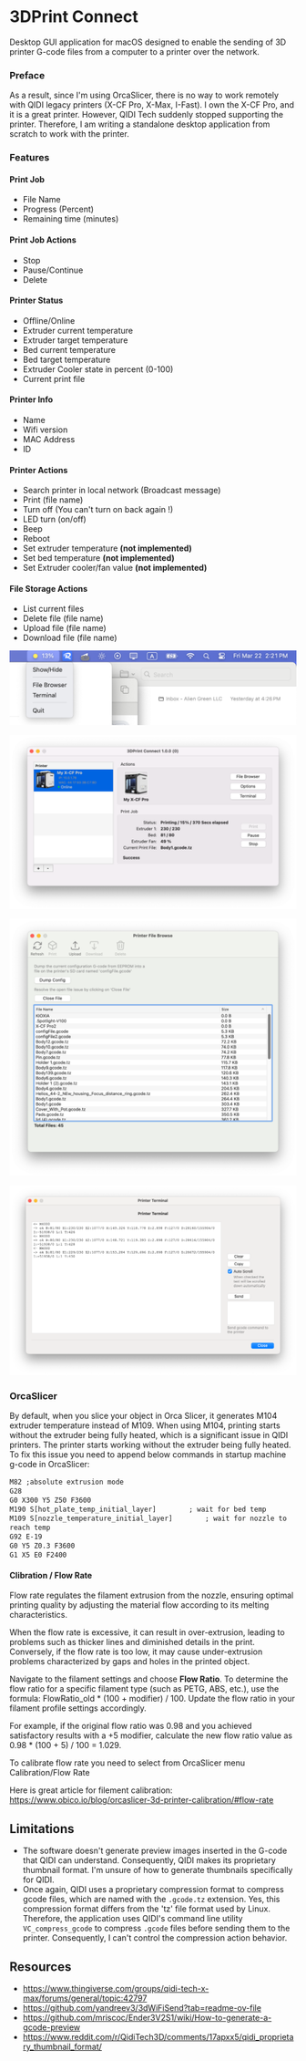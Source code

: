 # 3DPrint Connect
Desktop GUI application for macOS designed to enable the sending of 3D printer G-code files from a computer to a printer over the network.



### Preface 

As a result, since I'm using OrcaSlicer, there is no way to work remotely with QIDI legacy printers (X-CF Pro, X-Max, I-Fast). I own the X-CF Pro, and it is a great printer. However, QIDI Tech suddenly stopped supporting the printer. Therefore, I am writing a standalone desktop application from scratch to work with the printer.



### Features

#### Print Job

- File Name
- Progress (Percent)
- Remaining time (minutes)

#### Print Job Actions

- Stop
- Pause/Continue
- Delete

#### Printer Status

- Offline/Online
- Extruder current temperature
- Extruder target temperature
- Bed current temperature
- Bed target temperature
- Extruder Cooler state in percent (0-100)
- Current print file

#### Printer Info

- Name
- Wifi version
- MAC Address
- ID

#### Printer Actions

- Search printer in local network (Broadcast message)
- Print (file name)
- Turn off (You can't turn on back again !)
- LED turn (on/off)
- Beep
- Reboot
- Set extruder temperature **(not implemented)**
- Set bed temperature **(not implemented)**
- Set Extruder cooler/fan value **(not implemented)**

#### File Storage Actions

- List current files
- Delete file (file name)
- Upload file (file name)
- Download file (file name)



![1](screen/1.png)



![2](screen/2.png)

![3](screen/3.png)

![4](screen/4.png)

### OrcaSlicer

By default, when you slice your object in Orca Slicer, it generates M104 extruder temperature instead of M109. When using M104, printing starts without the extruder being fully heated, which is a significant issue in QIDI printers. The printer starts working without the extruder being fully heated. To fix this issue you need to append below commands in startup machine g-code in OrcaSlicer:

```
M82 ;absolute extrusion mode
G28
G0 X300 Y5 Z50 F3600
M190 S[hot_plate_temp_initial_layer]		; wait for bed temp
M109 S[nozzle_temperature_initial_layer]		; wait for nozzle to reach temp
G92 E-19
G0 Y5 Z0.3 F3600
G1 X5 E0 F2400
```



#### Clibration / Flow Rate

Flow rate regulates the filament extrusion from the nozzle, ensuring optimal printing quality by adjusting the material flow according to its melting characteristics. 

When the flow rate is excessive, it can result in over-extrusion, leading to problems such as thicker lines and diminished details in the print. Conversely, if the flow rate is too low, it may cause under-extrusion problems characterized by gaps and holes in the printed object.

Navigate to the filament settings and choose **Flow Ratio**. To determine the flow ratio for a specific filament type (such as PETG, ABS, etc.), use the formula: FlowRatio_old * (100 + modifier) / 100. Update the flow ratio in your filament profile settings accordingly.

For example, if the original flow ratio was 0.98 and you achieved satisfactory results with a +5 modifier, calculate the new flow ratio value as 0.98 * (100 + 5) / 100 = 1.029.

 To calibrate flow rate you need to select from OrcaSlicer menu Calibration/Flow Rate

Here is great article for filement calibration: https://www.obico.io/blog/orcaslicer-3d-printer-calibration/#flow-rate 



## Limitations

- The software doesn't generate preview images inserted in the G-code that QIDI can understand. Consequently, QIDI makes its proprietary thumbnail format. I'm unsure of how to generate thumbnails specifically for QIDI.
- Once again, QIDI uses a proprietary compression format to compress gcode files, which are named with the `.gcode.tz` extension. Yes, this compression format differs from the 'tz' file format used by Linux. Therefore, the application uses QIDI's command line utility `VC_compress_gcode` to compress `.gcode` files before sending them to the printer. Consequently, I can't control the compression action behavior.



## Resources

- https://www.thingiverse.com/groups/qidi-tech-x-max/forums/general/topic:42797
- https://github.com/yandreev3/3dWiFiSend?tab=readme-ov-file
- https://github.com/mriscoc/Ender3V2S1/wiki/How-to-generate-a-gcode-preview
- https://www.reddit.com/r/QidiTech3D/comments/17apxx5/qidi_proprietary_thumbnail_format/
